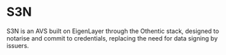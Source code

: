 # S3N

S3N is an AVS built on EigenLayer through the Othentic stack, designed to notarise and commit to credentials, replacing the need for data signing by issuers.

